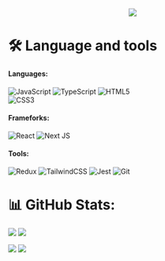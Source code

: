 <h1 align="center">
  <a href="https://git.io/typing-svg">
    <img src="https://readme-typing-svg.herokuapp.com/?lines=Hello,+There!+👋;This+is+Skydan+Dmytro;Nice+to+meet+you!&center=true&size=30">
  </a>
</h1>

###

# 🛠 Language and tools


#### Languages: 

![JavaScript](https://img.shields.io/badge/javascript-%23323330.svg?style=for-the-badge&logo=javascript&logoColor=%23F7DF1E)
![TypeScript](https://img.shields.io/badge/typescript-%23007ACC.svg?style=for-the-badge&logo=typescript&logoColor=white) 
![HTML5](https://img.shields.io/badge/html5-%23E34F26.svg?style=for-the-badge&logo=html5&logoColor=white)             
![CSS3](https://img.shields.io/badge/css3-%231572B6.svg?style=for-the-badge&logo=css3&logoColor=white)           


#### Frameforks: 

![React](https://img.shields.io/badge/react-%2320232a.svg?style=for-the-badge&logo=react&logoColor=%2361DAFB)
![Next JS](https://img.shields.io/badge/Next-black?style=for-the-badge&logo=next.js&logoColor=white)


#### Tools:

![Redux](https://img.shields.io/badge/redux-%23593d88.svg?style=for-the-badge&logo=redux&logoColor=white)
![TailwindCSS](https://img.shields.io/badge/tailwindcss-%2338B2AC.svg?style=for-the-badge&logo=tailwind-css&logoColor=white)
![Jest](https://img.shields.io/badge/-jest-%23C21325?style=for-the-badge&logo=jest&logoColor=white)
![Git](https://img.shields.io/badge/git-%23F05033.svg?style=for-the-badge&logo=git&logoColor=white)


###
# 📊 GitHub Stats:

![](https://github-readme-streak-stats.herokuapp.com/?user=SkyDmytro&theme=tokyonight&hide_border=false)
![](https://github-readme-stats.vercel.app/api/top-langs/?username=SkyDmytro&theme=tokyonight&hide_border=false&include_all_commits=false&count_private=false&layout=compact)


![](https://github-profile-summary-cards.vercel.app/api/cards/profile-details?username=skyDmytro&theme=tokyonight)
![](https://github-readme-activity-graph.vercel.app/graph?username=skyDmytro&theme=tokyonight&bg_color=20232a&hide_border=true)
